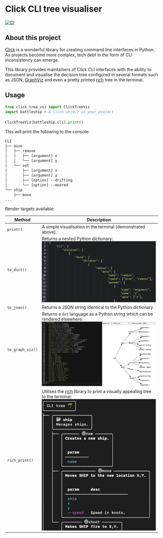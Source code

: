 # Click CLI tree visualiser

[![CI](https://github.com/datajoely/click-tree-viz/actions/workflows/ci.yml/badge.svg)](https://github.com/datajoely/click-tree-viz/actions/workflows/ci.yml)

## About this project

[Click](https://click.palletsprojects.com/en/7.x/) is a wonderful library for creating command line interfaces in Python. 
As projects become more complex, tech debt in the form of CLI inconsistency can emerge. 

This library provides maintainers of Click CLI interfaces with the ability to document and visualise the decision tree configured in several formats such as JSON, [GraphViz](https://graphviz.org/) and even a pretty printed [rich](https://github.com/willmcgugan/rich) tree in the terminal.    

## Usage

```python
from click_tree_viz import ClickTreeViz
import battleship # A Click object in your project

ClickTreeViz(battleship.cli).print()
```
This will print the following to the console:
```text
CLI
├── mine
│   ├── remove
│   │   ├── [argument] x
│   │   └── [argument] y
│   └── set
│       ├── [argument] x
│       ├── [argument] y
│       ├── [option] --drifting
│       └── [option] --moored
└── ship
    ├── move
...
```

Render targets available:

| Method      | Description |
| ----------- | ----------- |
| `print()`      | A simple visualisation in the terminal (demonstrated above). |
| `to_dict()`      | Returns a nested Python dictionary: <br><img src="src/tests/examples/img/to_dict.png" width=450>|
| `to_json()`   | Returns a JSON string identical to the Python dictionary.       |
| `to_graph_viz()`   | Returns a `dot` language as a Python string which can be rendered elsewhere: <br><img src="src/tests/examples/img/to_graphviz.png" width=450>|
| `rich_print()`   | Utilises the [rich](https://github.com/willmcgugan/rich) library to print a visually appealing tree to the terminal: <br><img src="src/tests/examples/img/rich_print.png" width=450>|

